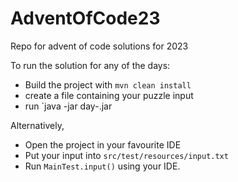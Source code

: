 # AdventOfCode23
Repo for advent of code solutions for 2023

To run the solution for any of the days:
- Build the project with `mvn clean install`
- create a file containing your puzzle input
- run `java -jar day<number>-<version>.jar <inputFilePath>

Alternatively,
- Open the project in your favourite IDE
- Put your input into `src/test/resources/input.txt`
- Run `MainTest.input()` using your IDE.

